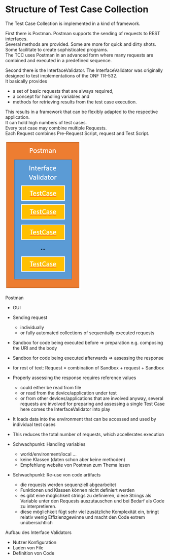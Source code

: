 # Structure of Test Case Collection

The Test Case Collection is implemented in a kind of framework.  

First there is Postman. Postman supports the sending of requests to REST interfaces.  
Several methods are provided. Some are more for quick and dirty shots. Some facilitate to create sophisticated programs.  
The TCC uses Postman in an advanced form where many requests are combined and executed in a predefined sequence.  

Second there is the InterfaceValidator. The InterfaceValidator was originally designed to test implementations of the ONF TR-532.  
It basically provides  
- a set of basic requests that are always required, 
- a concept for handling variables and 
- methods for retrieving results from the test case execution.  

This results in a framework that can be flexibly adapted to the respective application.  
It can hold high numbers of test cases.  
Every test case may combine multiple Requests.  
Each Request combines Pre-Request Script, request and Test Script.  

![OuterStructure](./pictures/OuterStructure.png)  






Postman
- GUI
- Sending request
  - individually
  - or fully automated collections of sequentially executed requests
- Sandbox for code being executed before => preparation e.g. composing the URI and the body
- Sandbox for code being executed afterwards => assessing the response
- for rest of text: Request = combination of Sandbox + request + Sandbox

- Properly assessing the response requires reference values
  - could either be read from file
  - or read from the device/application under test
  - or from other devices/applications that are involved 
  anyway, several requests are involved for preparing and assessing a single Test Case
  here comes the InterfaceValidator into play
- It loads data into the environment that can be accessed and used by individual test cases 
- This reduces the total number of requests, which accellerates execution

- Schwachpunkt: Handling variables
  - world/environment/local ...
  - keine Klassen (daten schon aber keine methoden)
  - Empfehlung website von Postman zum Thema lesen

- Schwachpunkt: Re-use von code artifacts
  - die requests werden sequenziell abgearbeitet
  - Funktionen und Klassen können nicht definiert werden
  - es gibt eine möglichkeit strings zu definieren, diese Strings als Variable unter den Requests auszutauschen und bei Bedarf als Code zu interpretieren.
  - diese möglichkeit fügt sehr viel zusätzliche Komplexität ein, bringt relativ wenig Effizienzgewinne und macht den Code extrem unübersichtlich


Aufbau des Interface Validators
- Nutzer Konfiguration
- Laden von File
- Definition von Code